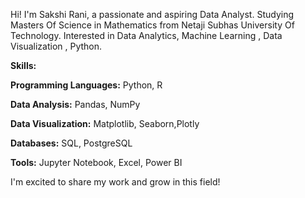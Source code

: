 Hi! I'm Sakshi Rani, a passionate and aspiring Data Analyst.
Studying Masters Of Science in Mathematics from Netaji Subhas University Of Technology.
Interested in Data Analytics, Machine Learning , Data Visualization , Python.

**Skills:**

**Programming Languages:** Python, R

**Data Analysis:** Pandas, NumPy

**Data Visualization:** Matplotlib, Seaborn,Plotly

**Databases:** SQL, PostgreSQL

**Tools:** Jupyter Notebook, Excel, Power BI

I'm excited to share my work and grow in this field!

